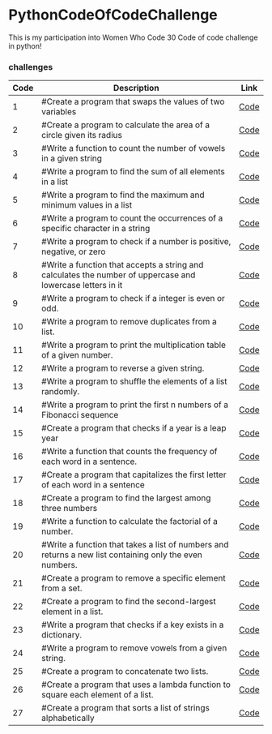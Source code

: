 # PythonCodeOfCodeChallenge

This is my participation into Women Who Code 30 Code of code challenge in python!

### challenges

| Code | Description                                                                                                | Link                                                                                                                 |
| ---- | ---------------------------------------------------------------------------------------------------------- | -------------------------------------------------------------------------------------------------------------------- |
| 1    | #Create a program that swaps the values of two variables                                                   | <a href="https://github.com/asmaaHamdym/PythonDaysOfCodeChallenge/blob/main/01-swap.py">Code</a>                     |
| 2    | #Create a program to calculate the area of a circle given its radius                                       | <a href="https://github.com/asmaaHamdym/PythonDaysOfCodeChallenge/blob/main/02-areaOfCircle.py">Code</a>             |
| 3    | #Write a function to count the number of vowels in a given string                                          | <a href="https://github.com/asmaaHamdym/PythonDaysOfCodeChallenge/blob/main/03-noOfVowels.py">Code<a>                |
| 4    | #Write a program to find the sum of all elements in a list                                                 | <a href="https://github.com/asmaaHamdym/PythonDaysOfCodeChallenge/blob/main/04-listSum.py">Code<a>                   |
| 5    | #Write a program to find the maximum and minimum values in a list                                          | <a href="https://github.com/asmaaHamdym/PythonDaysOfCodeChallenge/blob/main/05-maxAndMin.py">Code<a>                 |
| 6    | #Write a program to count the occurrences of a specific character in a string                              | <a href="https://github.com/asmaaHamdym/PythonDaysOfCodeChallenge/blob/main/06-countOccurrences.py">Code<a>          |
| 7    | #Write a program to check if a number is positive, negative, or zero                                       | <a href="https://github.com/asmaaHamdym/PythonDaysOfCodeChallenge/blob/main/07-positiveOrNegative.py">Code<a>        |
| 8    | #Write a function that accepts a string and calculates the number of uppercase and lowercase letters in it | <a href="https://github.com/asmaaHamdym/PythonDaysOfCodeChallenge/blob/main/08-noOfUppercaseLowercase.py">Code<a>    |
| 9    | #Write a program to check if a integer is even or odd.                                                     | <a href="https://github.com/asmaaHamdym/PythonDaysOfCodeChallenge/blob/main/09-oddOrEven.py">Code<a>                 |
| 10   | #Write a program to remove duplicates from a list.                                                         | <a href="https://github.com/asmaaHamdym/PythonDaysOfCodeChallenge/blob/main/10-removeDuplicates.py">Code<a>          |
| 11   | #Write a program to print the multiplication table of a given number.                                      | <a href="https://github.com/asmaaHamdym/PythonDaysOfCodeChallenge/blob/main/11-numberMultiplicationTable.py">Code<a> |
| 12   | #Write a program to reverse a given string.                                                                | <a href="https://github.com/asmaaHamdym/PythonDaysOfCodeChallenge/blob/main/12-reverseString.py">Code<a>             |
| 13   | #Write a program to shuffle the elements of a list randomly.                                               | <a href="https://github.com/asmaaHamdym/PythonDaysOfCodeChallenge/blob/main/13-shuffleList.py">Code<a>               |
| 14   | #Write a program to print the first n numbers of a Fibonacci sequence                                      | <a href="https://github.com/asmaaHamdym/PythonDaysOfCodeChallenge/blob/main/14-FibonacciSequence.py">Code<a>         |
| 15   | #Create a program that checks if a year is a leap year                                                     | <a href="https://github.com/asmaaHamdym/PythonDaysOfCodeChallenge/blob/main/15-leapYear.py">Code<a>                  |
| 16   | #Write a function that counts the frequency of each word in a sentence.                                    | <a href="https://github.com/asmaaHamdym/PythonDaysOfCodeChallenge/blob/main/16-wordFrequency.py">Code<a>             |
| 17   | #Create a program that capitalizes the first letter of each word in a sentence                             | <a href="https://github.com/asmaaHamdym/PythonDaysOfCodeChallenge/blob/main/17-titleCase.py">Code<a>                 |
| 18   | #Create a program to find the largest among three numbers                                                  | <a href="https://github.com/asmaaHamdym/PythonDaysOfCodeChallenge/blob/main/18-maxNumber.py">Code<a>                 |
| 19   | #Write a function to calculate the factorial of a number.                                                  | <a href="https://github.com/asmaaHamdym/PythonDaysOfCodeChallenge/blob/main/19-numberFactorial.py">Code<a>           |
| 20   | #Write a function that takes a list of numbers and returns a new list containing only the even numbers.    | <a href="https://github.com/asmaaHamdym/PythonDaysOfCodeChallenge/blob/main/20-evenNumberSelector.py">Code<a>        |
| 21   | #Create a program to remove a specific element from a set.                                                 | <a href="https://github.com/asmaaHamdym/PythonDaysOfCodeChallenge/blob/main/21-removeElement.py">Code<a>             |
| 22   | #Create a program to find the second-largest element in a list.                                            | <a href="https://github.com/asmaaHamdym/PythonDaysOfCodeChallenge/blob/main/22-secondLargestNo.py">Code<a>           |
| 23   | #Write a program that checks if a key exists in a dictionary.                                              | <a href="https://github.com/asmaaHamdym/PythonDaysOfCodeChallenge/blob/main/23-dictKeyCheck.py">Code<a>              |
| 24   | #Write a program to remove vowels from a given string.                                                     | <a href="https://github.com/asmaaHamdym/PythonDaysOfCodeChallenge/blob/main/24-removeVowels.py">Code<a>              |
| 25   | #Create a program to concatenate two lists.                                                                | <a href="https://github.com/asmaaHamdym/PythonDaysOfCodeChallenge/blob/main/25-concatTwoLists.py">Code<a>            |
| 26   | #Create a program that uses a lambda function to square each element of a list.                            | <a href="https://github.com/asmaaHamdym/PythonDaysOfCodeChallenge/blob/main/26-lamdaFunc.py">Code<a>                 |
| 27   | #Create a program that sorts a list of strings alphabetically                                              | <a href="https://github.com/asmaaHamdym/PythonDaysOfCodeChallenge/blob/main/27-alphabeticalSort.py">Code<a>          |
